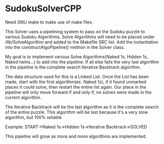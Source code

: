 # SudokuSolverCPP

Need GNU make to make use of make files.

This Solver uses a pipelining system to pass on the Sudoku puzzle to various Sudoku Algorithms. Solve Algorithms will need to be placed under /lib/SolveAlgorithm and added to the Makefile SRC list. Add the instantiation into the constructAlgoPipeline() methon in the Solver class.

My goal is to implement various Solve Algorithms(Naked 1s, Hidden 1s, Naked twins...) to add into the pipeline. If all else fails the very last algorithm in the pipeline is the complete search Iterative Backtrack algorithm.

The data structure used for this is a Linked List. Once the List has been made, start with the first algorithm(ex. Naked 1s), if it found unmarked places it could solve, then restart the entire list again. Our place in the pipeline will only move forward if and only if, no solves were made in the current algorithm.
 
The Iterative Backtrack will be the last algorithm as it is the complete search of the entire puzzle. This algorithm will be last because it's a very slow algorithm, but 100% reliable
 
 Example:
    START->Naked 1s->Hidden 1s->Iterative Backtrack->SOLVED

This pipeline will grow as more and more algorithms are implemented.